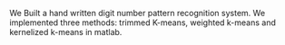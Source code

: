 We Built a hand written digit number pattern recognition system. We implemented three methods: trimmed K-means, weighted k-means and kernelized k-means in matlab.
